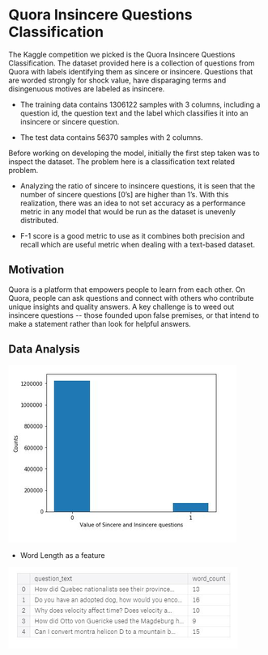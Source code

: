 # Quora Insincere Questions Classification

The Kaggle competition we picked is the Quora Insincere Questions Classification. The
dataset provided here is a collection of questions from Quora with labels identifying them
as sincere or insincere. Questions that are worded strongly for shock value, have
disparaging terms and disingenuous motives are labeled as insincere.

- The training data contains 1306122 samples with 3 columns, including a question id, the
question text and the label which classifies it into an insincere or sincere question.

- The test data contains 56370 samples with 2 columns.

Before working on developing the model, initially the first step taken was to inspect the
dataset. The problem here is a classification text related problem.

- Analyzing the ratio of sincere to insincere questions, it is seen that the number of sincere
questions [0’s] are higher than 1’s. With this realization, there was an idea to not set
accuracy as a performance metric in any model that would be run as the dataset is
unevenly distributed.

- F-1 score is a good metric to use as it combines both precision and recall which are
useful metric when dealing with a text-based dataset.

## Motivation

Quora is a platform that empowers people to learn from each other. On Quora, people can ask questions and connect with others who contribute unique insights and quality answers. A key challenge is to weed out insincere questions -- those founded upon false premises, or that intend to make a statement rather than look for helpful answers.

## Data Analysis

![ratio](/images/3.JPG)

- Word Length as a feature

![wordleg](/images/4.JPG)
